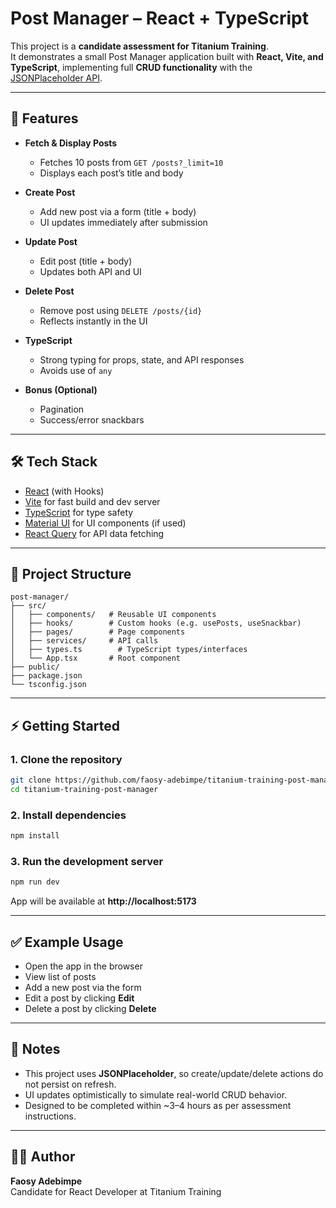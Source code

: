# Post Manager – React + TypeScript

This project is a **candidate assessment for Titanium Training**.  
It demonstrates a small Post Manager application built with **React, Vite, and TypeScript**, implementing full **CRUD functionality** with the [JSONPlaceholder API](https://jsonplaceholder.typicode.com/).

---

## 🚀 Features

-   **Fetch & Display Posts**

    -   Fetches 10 posts from `GET /posts?_limit=10`
    -   Displays each post’s title and body

-   **Create Post**

    -   Add new post via a form (title + body)
    -   UI updates immediately after submission

-   **Update Post**

    -   Edit post (title + body)
    -   Updates both API and UI

-   **Delete Post**

    -   Remove post using `DELETE /posts/{id}`
    -   Reflects instantly in the UI

-   **TypeScript**

    -   Strong typing for props, state, and API responses
    -   Avoids use of `any`

-   **Bonus (Optional)**
    -   Pagination
    -   Success/error snackbars

---

## 🛠️ Tech Stack

-   [React](https://react.dev/) (with Hooks)
-   [Vite](https://vitejs.dev/) for fast build and dev server
-   [TypeScript](https://www.typescriptlang.org/) for type safety
-   [Material UI](https://mui.com/) for UI components (if used)
-   [React Query](https://tanstack.com/query/latest) for API data fetching

---

## 📂 Project Structure

```
post-manager/
├── src/
│   ├── components/   # Reusable UI components
│   ├── hooks/        # Custom hooks (e.g. usePosts, useSnackbar)
│   ├── pages/        # Page components
│   ├── services/     # API calls
│   ├── types.ts        # TypeScript types/interfaces
│   └── App.tsx       # Root component
├── public/
├── package.json
└── tsconfig.json
```

---

## ⚡ Getting Started

### 1. Clone the repository

```bash
git clone https://github.com/faosy-adebimpe/titanium-training-post-manager.git
cd titanium-training-post-manager
```

### 2. Install dependencies

```bash
npm install
```

### 3. Run the development server

```bash
npm run dev
```

App will be available at **http://localhost:5173**

---

## ✅ Example Usage

-   Open the app in the browser
-   View list of posts
-   Add a new post via the form
-   Edit a post by clicking **Edit**
-   Delete a post by clicking **Delete**

---

## 📌 Notes

-   This project uses **JSONPlaceholder**, so create/update/delete actions do not persist on refresh.
-   UI updates optimistically to simulate real-world CRUD behavior.
-   Designed to be completed within ~3–4 hours as per assessment instructions.

---

## 👨‍💻 Author

**Faosy Adebimpe**  
Candidate for React Developer at Titanium Training
